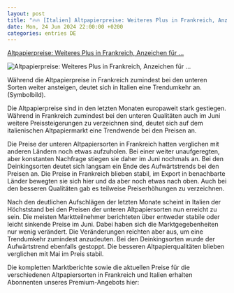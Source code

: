 ```yaml
---
layout: post
title: "🔥🔥 [Italien] Altpapierpreise: Weiteres Plus in Frankreich, Anzeichen für ..."
date: Mon, 24 Jun 2024 22:00:00 +0200
categories: entries DE
---
```

[Altpapierpreise: Weiteres Plus in Frankreich, Anzeichen für ...](https://www.euwid-recycling.de/news/maerkte/altpapierpreise-weiteres-plus-in-frankreich-anzeichen-fuer-trendumkehr-in-italien-250624/)

![Altpapierpreise: Weiteres Plus in Frankreich, Anzeichen für ...](https://www.euwid-recycling.de/fileadmin/data/euwid_recycling_und_entsorgung/news/images/Altpapier-Kartonagen_01_22-04-2021.jpeg)

Während die Altpapierpreise in Frankreich zumindest bei den unteren Sorten weiter ansteigen, deutet sich in Italien eine Trendumkehr an. (Symbolbild).

Die Altpapierpreise sind in den letzten Monaten europaweit stark gestiegen. Während in Frankreich zumindest bei den unteren Qualitäten auch im Juni weitere Preissteigerungen zu verzeichnen sind, deutet sich auf dem italienischen Altpapiermarkt eine Trendwende bei den Preisen an.

Die Preise der unteren Altpapiersorten in Frankreich hatten verglichen mit anderen Ländern noch etwas aufzuholen. Bei einer weiter unaufgeregten, aber konstanten Nachfrage stiegen sie daher im Juni nochmals an. Bei den Deinkingsorten deutet sich langsam ein Ende des Aufwärtstrends bei den Preisen an. Die Preise in Frankreich blieben stabil, im Export in benachbarte Länder bewegten sie sich hier und da aber noch etwas nach oben. Auch bei den besseren Qualitäten gab es teilweise Preiserhöhungen zu verzeichnen.

Nach den deutlichen Aufschlägen der letzten Monate scheint in Italien der Höchststand bei den Preisen der unteren Altpapiersorten nun erreicht zu sein. Die meisten Marktteilnehmer berichteten über entweder stabile oder leicht sinkende Preise im Juni. Dabei haben sich die Marktgegebenheiten nur wenig verändert. Die Veränderungen reichten aber aus, um eine Trendumkehr zumindest anzudeuten. Bei den Deinkingsorten wurde der Aufwärtstrend ebenfalls gestoppt. Die besseren Altpapierqualitäten blieben verglichen mit Mai im Preis stabil.

Die kompletten Marktberichte sowie die aktuellen Preise für die verschiedenen Altpapiersorten in Frankreich und Italien erhalten Abonnenten unseres Premium-Angebots hier:

